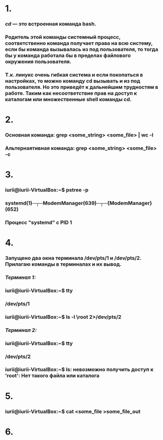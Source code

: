 # 1.
### _cd_ — это встроенная команда bash. 
### Родитель этой команды системный процесс, соответственно команда получает права на всю систему, если бы команда вызывалась из под пользователя, то тогда бы у команда работала бы в пределах файлового окружения пользователя.
### Т.к. линукс очень гибкая система и если покопаться в настройках, то можно команду cd вызывать и из под пользователя. Но это приведёт к дальнейшим трудностям в работе. Таким как несоответствие прав на доступ к каталогам или множественные shell команды cd.
# 2.
### Основная команда: grep <some_string> <some_file> | wc -l
### Альтернаятивная команда: grep <some_string> <some_file> -c
# 3.
### iurii@iurii-VirtualBox:~$ pstree -p
### systemd(1)─┬─ModemManager(639)─┬─{ModemManager}(652)
### 
### Процесс "systemd" с PID 1
# 4.
### Запущено два окна терминала /dev/pts/1 и /dev/pts/2. Прилагаю команды в терминалах и их вывод.
###
### _Терминал 1:_
### iurii@iurii-VirtualBox:~$ tty
### /dev/pts/1
### iurii@iurii-VirtualBox:~$ ls -l \root 2>/dev/pts/2
###
### _Терминал 2:_
### iurii@iurii-VirtualBox:~$ tty
### /dev/pts/2
### iurii@iurii-VirtualBox:~$ ls: невозможно получить доступ к 'root': Нет такого файла или каталога
# 5.
### iurii@iurii-VirtualBox:~$ cat <some_file >some_file_out
# 6.
### 
